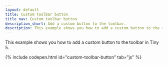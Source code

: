 ```yaml
---
layout: default
title: Custom toolbar button
title_nav: Custom toolbar button
description_short: Add a custom button to the toolbar.
description: This example shows you how to add a custom button to the toolbar.
---
```


This example shows you how to add a custom button to the toolbar in Tiny 5.

{% include codepen.html id="custom-toolbar-button" tab="js" %}
